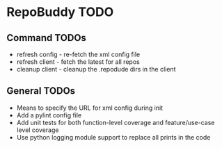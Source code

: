 RepoBuddy TODO
==============

Command TODOs
-------------
-   refresh config - re-fetch the xml config file
-   refresh client - fetch the latest for all repos
-   cleanup client - cleanup the .repodude dirs in the client

General TODOs
-------------
-   Means to specify the URL for xml config during init
-   Add a pylint config file
-   Add unit tests for both function-level coverage and feature/use-case
    level coverage
-   Use python logging module support to replace all prints in the code

